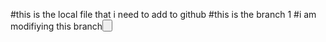 #this is the local file that i need to add to github
#this is the branch 1
#i am modifiying this branch<button>
